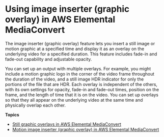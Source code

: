 # Using image inserter \(graphic overlay\) in AWS Elemental MediaConvert<a name="graphic-overlay"></a>

The image inserter \(graphic overlay\) feature lets you insert a still image or motion graphic at a specified time and display it as an overlay on the underlying video for a specified duration\. This feature includes fade\-in and fade\-out capability and adjustable opacity\.

You can set up an output with multiple overlays\. For example, you might include a motion graphic logo in the corner of the video frame throughout the duration of the video, and a still image HDR indicator for only the portions of the file that are HDR\. Each overlay is independent of the others, with its own settings for opacity, fade\-in and fade\-out times, position on the frame, and the length of time that it is on the video\. You can set up overlays so that they all appear on the underlying video at the same time and physically overlap each other\.

**Topics**
+ [Still graphic overlays in AWS Elemental MediaConvert](setting-up-a-graphic-overlay.md)
+ [Motion image inserter \(graphic overlay\) in AWS Elemental MediaConvert](motion-graphic-overlay.md)